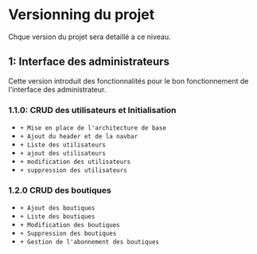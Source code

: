 # Versionning du projet

Chque version du projet sera detaillé a ce niveau.

## 1: Interface des administrateurs

Cette version introduit des fonctionnalités pour le bon fonctionnement de l'interface des administrateur.

### 1.1.0: CRUD des utilisateurs et Initialisation

+ `+ Mise en place de l'architecture de base`
+ `+ Ajout du header et de la navbar`
+ `+ Liste des utilisateurs`
+ `+ ajout des utilisateurs`
+ `+ modification des utilisateurs`
+ `+ suppression des utilisateurs`

### 1.2.0 CRUD des boutiques

+ `+ Ajout des boutiques`
+ `+ Liste des boutiques`
+ `+ Modification des boutiques`
+ `+ Suppression des boutiques`
+ `+ Gestion de l'abonnement des boutiques`
